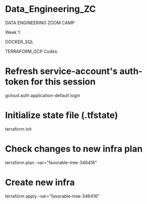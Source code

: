 # Data_Engineering_ZC
DATA ENGINEERING ZOOM CAMP

Week 1:

DOCKER_SQL


TERRAFORM_GCP
Codes: 
# Refresh service-account's auth-token for this session
gcloud auth application-default login

# Initialize state file (.tfstate)
terraform init

# Check changes to new infra plan
terraform plan -var="favorable-tree-346416"
# Create new infra
terraform apply -var="favorable-tree-346416"

